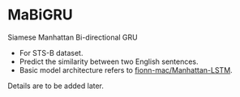 # MaBiGRU
Siamese Manhattan Bi-directional GRU
* For STS-B dataset.
* Predict the similarity between two English sentences.
* Basic model architecture refers to [fionn-mac/Manhattan-LSTM](https://github.com/fionn-mac/Manhattan-LSTM).

Details are to be added later.
